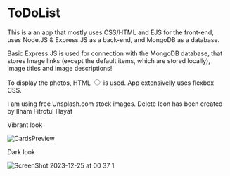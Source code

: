 <h1>ToDoList</h1>
This is a an app that mostly uses CSS/HTML and EJS for the front-end, uses Node.JS & Express.JS as a back-end, and MongoDB as a database.

Basic Express.JS is used for connection with the MongoDB database, that stores Image links (except the default items, which are stored locally), image titles and image descriptions!

To display the photos, HTML <input type="radio"> is used. App extensivelly uses flexbox CSS.

I am using free Unsplash.com stock images.
Delete Icon has been created by Ilham Fitrotul Hayat

<p>Vibrant look</p>

![CardsPreview](https://github.com/NF-7/ToDoList-With-Mongoose/assets/101887698/d0742f07-5741-48d7-b7a1-df314b2002ce)

<p>Dark look</p>

![ScreenShot 2023-12-25 at 00 37 1](https://github.com/NF-7/ToDoList-With-Mongoose/assets/101887698/3077d13f-729f-4476-93ae-8c0e870d3166)
